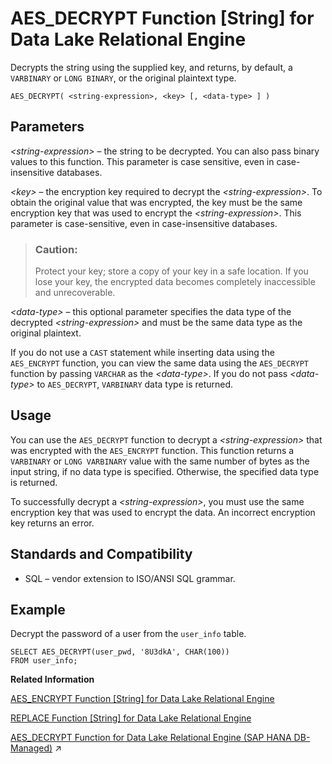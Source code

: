 <!-- loioa4c35f4384f21015b35996b31b9cb1e5 -->

# AES\_DECRYPT Function \[String\] for Data Lake Relational Engine

Decrypts the string using the supplied key, and returns, by default, a `VARBINARY` or `LONG BINARY`, or the original plaintext type.



```
AES_DECRYPT( <string-expression>, <key> [, <data-type> ] )
```



<a name="loioa4c35f4384f21015b35996b31b9cb1e5__AES_DECRYPT_parm1"/>

## Parameters

*<string-expression\>* – the string to be decrypted. You can also pass binary values to this function. This parameter is case sensitive, even in case-insensitive databases.

*<key\>* – the encryption key required to decrypt the *<string-expression\>*. To obtain the original value that was encrypted, the key must be the same encryption key that was used to encrypt the *<string-expression\>*. This parameter is case-sensitive, even in case-insensitive databases.

> ### Caution:  
> Protect your key; store a copy of your key in a safe location. If you lose your key, the encrypted data becomes completely inaccessible and unrecoverable.

*<data-type\>* – this optional parameter specifies the data type of the decrypted *<string-expression\>* and must be the same data type as the original plaintext.

If you do not use a `CAST` statement while inserting data using the `AES_ENCRYPT` function, you can view the same data using the `AES_DECRYPT` function by passing `VARCHAR` as the *<data-type\>*. If you do not pass *<data-type\>* to `AES_DECRYPT`, `VARBINARY` data type is returned.



<a name="loioa4c35f4384f21015b35996b31b9cb1e5__AES_DECRYPT_usage1"/>

## Usage

You can use the `AES_DECRYPT` function to decrypt a *<string-expression\>* that was encrypted with the `AES_ENCRYPT` function. This function returns a `VARBINARY` or `LONG VARBINARY` value with the same number of bytes as the input string, if no data type is specified. Otherwise, the specified data type is returned.

To successfully decrypt a *<string-expression\>*, you must use the same encryption key that was used to encrypt the data. An incorrect encryption key returns an error.



<a name="loioa4c35f4384f21015b35996b31b9cb1e5__AES_DECRYPT_standards"/>

## Standards and Compatibility

-   SQL – vendor extension to ISO/ANSI SQL grammar.



<a name="loioa4c35f4384f21015b35996b31b9cb1e5__AES_DECRYPT_example1"/>

## Example

Decrypt the password of a user from the `user_info` table.

```
SELECT AES_DECRYPT(user_pwd, '8U3dkA', CHAR(100))
FROM user_info;
```

**Related Information**  


[AES\_ENCRYPT Function \[String\] for Data Lake Relational Engine](aes-encrypt-function-string-for-data-lake-relational-engine-a4c3260.md "Encrypts the specified values using the supplied encryption key, and returns a VARBINARY or LONG VARBINARY.")

[REPLACE Function \[String\] for Data Lake Relational Engine](replace-function-string-for-data-lake-relational-engine-a579952.md "Replaces all occurrences of a substring with another substring.")

[AES_DECRYPT Function for Data Lake Relational Engine (SAP HANA DB-Managed)](https://help.sap.com/viewer/a898e08b84f21015969fa437e89860c8/2024_1_QRC/en-US/a5dc84d0179147499830ee226710f968.html "Decrypts the string using the supplied key, and returns, by default, a VARBINARY or LONG BINARY, or the original plaintext type.") :arrow_upper_right:

